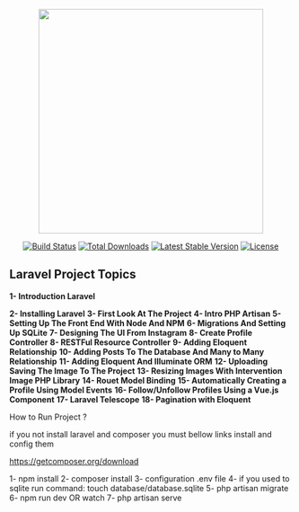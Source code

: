 <p align="center"><a href="https://laravel.com" target="_blank"><img src="https://raw.githubusercontent.com/laravel/art/master/logo-lockup/5%20SVG/2%20CMYK/1%20Full%20Color/laravel-logolockup-cmyk-red.svg" width="400"></a></p>

<p align="center">
<a href="https://travis-ci.org/laravel/framework"><img src="https://travis-ci.org/laravel/framework.svg" alt="Build Status"></a>
<a href="https://packagist.org/packages/laravel/framework"><img src="https://img.shields.io/packagist/dt/laravel/framework" alt="Total Downloads"></a>
<a href="https://packagist.org/packages/laravel/framework"><img src="https://img.shields.io/packagist/v/laravel/framework" alt="Latest Stable Version"></a>
<a href="https://packagist.org/packages/laravel/framework"><img src="https://img.shields.io/packagist/l/laravel/framework" alt="License"></a>
</p>

## Laravel Project Topics

<p><strong>1- Introduction Laravel</strong></p>
<strong>2- Installing Laravel</strong>
<strong>3- First Look At The Project</strong>
<strong>4- Intro PHP Artisan</strong>
<strong>5- Setting Up The Front End With Node And NPM</strong>
<strong>6- Migrations And Setting Up SQLite</strong>
<strong>7- Designing The UI From Instagram</strong>
<strong>8- Create Profile Controller</strong>
<strong>8- RESTFul Resource Controller</strong>
<strong>9- Adding Eloquent Relationship</strong>
<strong>10- Adding Posts To The Database And Many to Many Relationship</strong>
<strong>11- Adding Eloquent And Illuminate ORM</strong>
<strong>12- Uploading Saving The Image To The Project</strong>
<strong>13- Resizing Images With Intervention Image PHP Library</strong>
<strong>14- Rouet Model Binding</strong>
<strong>15- Automatically Creating a Profile Using Model Events</strong>
<strong>16- Follow/Unfollow Profiles Using a Vue.js Component</strong>
<strong>17- Laravel Telescope</strong>
<strong>18- Pagination with Eloquent</strong>

How to Run Project ?

if you not install laravel and composer you must bellow links install and config them

https://getcomposer.org/download

1- npm install
2- composer install
3- configuration .env file
4- if you used to sqlite run command: touch database/database.sqlite
5- php artisan migrate
6- npm run dev OR watch
7- php artisan serve
